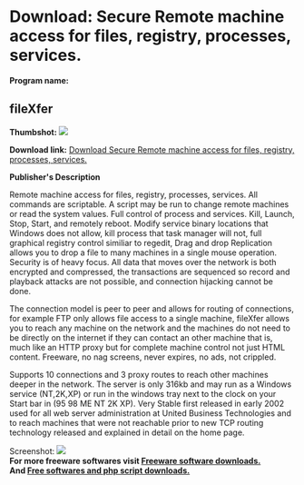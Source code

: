 # Download: Secure Remote machine access for files, registry, processes, services. 

**Program name:**

## fileXfer

  
**Thumbshot:** ![](http://www.freewarefiles.com/screenshot/fileXfer_md.gif)   
  
**Download link:** [Download Secure Remote machine access for files, registry, processes, services. ](http://freesoftwares.boysofts.com/FileXfer_program_18084.html)  
  


**Publisher's Description**  
  


Remote machine access for files, registry, processes, services. All commands are scriptable. A script may be run to change remote machines or read the system values. Full control of process and services. Kill, Launch, Stop, Start, and remotely reboot. Modify service binary locations that Windows does not allow, kill process that task manager will not, full graphical registry control similiar to regedit, Drag and drop Replication allows you to drop a file to many machines in a single mouse operation. Security is of heavy focus. All data that moves over the network is both encrypted and compressed, the transactions are sequenced so record and playback attacks are not possible, and connection hijacking cannot be done. 

The connection model is peer to peer and allows for routing of connections, for example FTP only allows file access to a single machine, fileXfer allows you to reach any machine on the network and the machines do not need to be directly on the internet if they can contact an other machine that is, much like an HTTP proxy but for complete machine control not just HTML content. Freeware, no nag screens, never expires, no ads, not crippled. 

Supports 10 connections and 3 proxy routes to reach other machines deeper in the network. The server is only 316kb and may run as a Windows service (NT,2K,XP) or run in the windows tray next to the clock on your Start bar in (95 98 ME NT 2K XP). Very Stable first released in early 2002 used for all web server administration at United Business Technologies and to reach machines that were not reachable prior to new TCP routing technology released and explained in detail on the home page.

  
  
Screenshot: ![](http://www.freewarefiles.com/screenshot/fileXfer.gif)   
**For more freeware softwares visit [Freeware software downloads.](http://freesoftwares.boysofts.com/)**   
**And [Free softwares and php script downloads.](http://www.boysofts.com/)**
